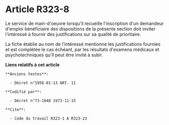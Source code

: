 # Article R323-8

Le service de main-d'oeuvre lorsqu'il recueille l'inscription d'un demandeur d'emploi bénéficiaire des dispositions de la
présente section doit inviter l'intéressé à fournir des justifications sur sa qualité de prioritaire.

La fiche établie au nom de l'intéressé mentionne les justifications fournies et est complétée le cas échéant, par les
résultats d'examens médicaux et psychotechniques qu'il peut être invité à subir.

**Liens relatifs à cet article**

	**Anciens textes**:

	  - Décret n°1956-01-13 ART. 11

	**Codifié par**:

	  - Décret n°73-1048 1973-11-15

	**Cite**:

	  - Code du travail R323-1 A R323-23
